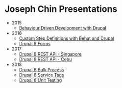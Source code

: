 # Joseph Chin Presentations
- 2015
  - [Behaviour Driven Development with Drupal](deck/2015-08-18_bdd/index.html)
- 2016  
  - [Custom Step Definitions with Behat and Drupal](deck/2016-05-07_behat/index.html)
  - [Drupal 8 Forms](deck/2016-10-24_forms/index.html)
- 2017  
  - [Drupal 8 REST API - Singapore](deck/2017-09-18_rest-api/index.html)
  - [Drupal 8 REST API - Cebu](deck/2017-11-25_rest-api/index.html)
- 2018  
  - [Drupal 8 Bulk Process](deck/2018-01-22_bulk-process/index.html)
  - [Drupal 8 Service Tags](deck/2018-04-17_service-tags/index.html)
  - [Drupal 8 Unit Testing](deck/2018-10_unit-testing/index.html)
